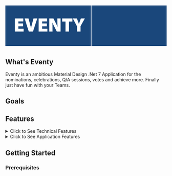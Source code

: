 <h1>
  <picture>
    <source media="(prefers-color-scheme: dark)" srcset="content/EVENTY.png">
    <source media="(prefers-color-scheme: light)" srcset="content/EVENTY.png">
    <img alt="EVENTY" src="content/EVENTY.png">
  </picture>
</h1>

## What's Eventy
Eventy is an ambitious Material Design .Net 7 Application for the nominations, celebrations, Q/A sessions, votes and achieve more. Finally just have fun with your Teams.
## Goals
## Features
<details>
  <summary>Click to See Technical Features</summary>
  
- [ ] Built on .NET 7.0
- [ ] Follows Clean Architecture Principles
- [ ] Domain Driven Design
</details>
<details>
  <summary>Click to See Application Features</summary>
  
- [ ] simple vote
- [ ] Badge vote
- [ ] Badge sprints vote
- [ ] Nominations
- [ ] Challenges
- [ ] Reporting
</details>

## Getting Started
### Prerequisites
